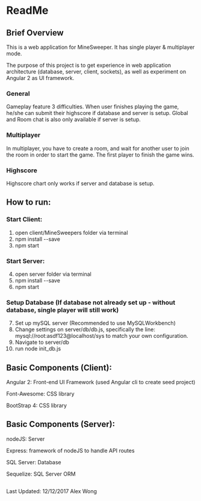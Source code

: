 # ReadMe

## Brief Overview

This is a web application for MineSweeper. It has single player & multiplayer mode. 

The purpose of this project is to get experience in web application architecture (database, server, client, sockets), as well as experiment on Angular 2 as UI framework.

### General

Gameplay feature 3 difficulties. When user finishes playing the game, he/she can submit their highscore if database and server is setup. Global and Room chat is also only available if server is setup.

### Multiplayer

In multiplayer, you have to create a room, and wait for another user to join the room in order to start the game. The first player to finish the game wins.

### Highscore 

Highscore chart only works if server and database is setup.

## How to run:

### Start Client:
1. open client/MineSweepers folder via terminal
2. npm install --save
3. npm start

### Start Server:
4. open server folder via terminal
5. npm install --save
6. npm start

### Setup Database (If database not already set up - without database, single player will still work)
7. Set up mySQL server (Recommended to use MySQLWorkbench)
8. Change settings on server/db/db.js, specifically the line: mysql://root:asdf123@localhost/sys to match your own configuration.
9. Navigate to server/db 
10. run node init_db.js

## Basic Components (Client):
Angular 2: Front-end UI Framework (used Angular cli to create seed project)

Font-Awesome: CSS library

BootStrap 4: CSS library

## Basic Components (Server):

nodeJS: Server

Express: framework of nodeJS to handle API routes

SQL Server: Database

Sequelize: SQL Server ORM


## 
 
Last Updated: 12/12/2017 Alex Wong